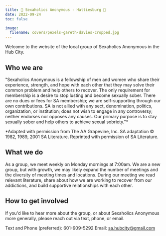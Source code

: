 ```yaml
---
title: 🌄 Sexaholics Anonymous - Hattiesburg 🌄
date: 2022-09-24
toc: false

image:
  filename: covers/pexels-gareth-davies-cropped.jpg
---
```


Welcome to the website of the local group of Sexaholics Anonymous in the Hub City. 
  

## Who we are
"Sexaholics Anonymous is a fellowship of men and women who share their experience, strength, and hope with each other that they may solve their common problem and help others to recover. The only requirement for membership is a desire to stop lusting and become sexually sober. There are no dues or fees for SA membership; we are self-supporting through our own contributions. SA is not allied with any sect, denomination, politics, organization, or institution; does not wish to engage in any controversy; neither endorses nor opposes any causes. Our primary purpose is to stay sexually sober and help others to achieve sexual sobriety."*

*Adapted with permission from The AA Grapevine, Inc.
SA adaptation © 1982, 1989, 2001 SA Literature.
Reprinted with permission of SA Literature. 

  
## What we do
As a group, we meet weekly on Monday mornings at 7:00am. We are a new group, but with growth, we may likely expand the number of meetings and the diversity of meeting times and locations. During our meeting we read relevant literature, share about how we are working to recover from our addictions, and build supportive relationships with each other. 
  

## How to get involved
If you'd like to hear more about the group, or about Sexaholics Anonymous more generally, please reach out via text, phone, or email. 

Text and Phone (preferred): 601-909-5292
Email: sa.hubcity@gmail.com
